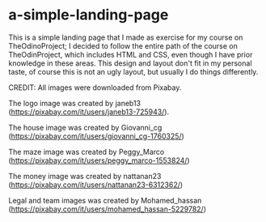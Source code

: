 # a-simple-landing-page

This is a simple landing page that I made as exercise for my course on TheOdinoProject; I decided to follow the entire path of the course on TheOdinProject, which includes HTML and CSS, even though I have prior knowledge in these areas.
This design and layout don't fit in my personal taste, of course this is not an ugly layout, but usually I do things differently.

CREDIT: All images were downloaded from Pixabay. 

The logo image was created by janeb13 (https://pixabay.com/it/users/janeb13-725943/).

The house image was created by Giovanni_cg (https://pixabay.com/it/users/giovanni_cg-1760325/)

The maze image was created by Peggy_Marco (https://pixabay.com/it/users/peggy_marco-1553824/)

The money image was created by nattanan23 (https://pixabay.com/it/users/nattanan23-6312362/)

Legal and team images was created by Mohamed_hassan (https://pixabay.com/it/users/mohamed_hassan-5229782/)
